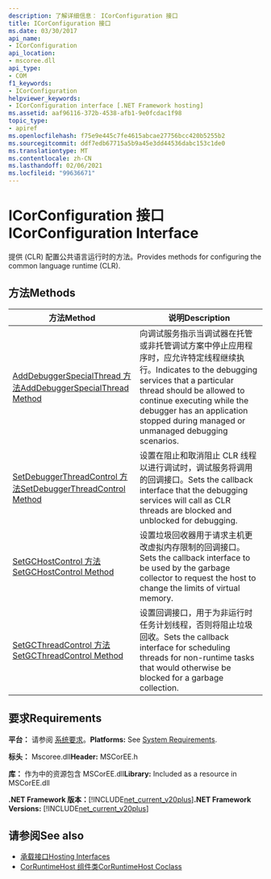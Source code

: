 ```yaml
---
description: 了解详细信息： ICorConfiguration 接口
title: ICorConfiguration 接口
ms.date: 03/30/2017
api_name:
- ICorConfiguration
api_location:
- mscoree.dll
api_type:
- COM
f1_keywords:
- ICorConfiguration
helpviewer_keywords:
- ICorConfiguration interface [.NET Framework hosting]
ms.assetid: aaf96116-372b-4538-afb1-9e0fcdac1f98
topic_type:
- apiref
ms.openlocfilehash: f75e9e445c7fe4615abcae27756bcc420b5255b2
ms.sourcegitcommit: ddf7edb67715a5b9a45e3dd44536dabc153c1de0
ms.translationtype: MT
ms.contentlocale: zh-CN
ms.lasthandoff: 02/06/2021
ms.locfileid: "99636671"
---
```

# <a name="icorconfiguration-interface"></a><span data-ttu-id="43de5-103">ICorConfiguration 接口</span><span class="sxs-lookup"><span data-stu-id="43de5-103">ICorConfiguration Interface</span></span>

<span data-ttu-id="43de5-104">提供 (CLR) 配置公共语言运行时的方法。</span><span class="sxs-lookup"><span data-stu-id="43de5-104">Provides methods for configuring the common language runtime (CLR).</span></span>  
  
## <a name="methods"></a><span data-ttu-id="43de5-105">方法</span><span class="sxs-lookup"><span data-stu-id="43de5-105">Methods</span></span>  
  
|<span data-ttu-id="43de5-106">方法</span><span class="sxs-lookup"><span data-stu-id="43de5-106">Method</span></span>|<span data-ttu-id="43de5-107">说明</span><span class="sxs-lookup"><span data-stu-id="43de5-107">Description</span></span>|  
|------------|-----------------|  
|[<span data-ttu-id="43de5-108">AddDebuggerSpecialThread 方法</span><span class="sxs-lookup"><span data-stu-id="43de5-108">AddDebuggerSpecialThread Method</span></span>](icorconfiguration-adddebuggerspecialthread-method.md)|<span data-ttu-id="43de5-109">向调试服务指示当调试器在托管或非托管调试方案中停止应用程序时，应允许特定线程继续执行。</span><span class="sxs-lookup"><span data-stu-id="43de5-109">Indicates to the debugging services that a particular thread should be allowed to continue executing while the debugger has an application stopped during managed or unmanaged debugging scenarios.</span></span>|  
|[<span data-ttu-id="43de5-110">SetDebuggerThreadControl 方法</span><span class="sxs-lookup"><span data-stu-id="43de5-110">SetDebuggerThreadControl Method</span></span>](icorconfiguration-setdebuggerthreadcontrol-method.md)|<span data-ttu-id="43de5-111">设置在阻止和取消阻止 CLR 线程以进行调试时，调试服务将调用的回调接口。</span><span class="sxs-lookup"><span data-stu-id="43de5-111">Sets the callback interface that the debugging services will call as CLR threads are blocked and unblocked for debugging.</span></span>|  
|[<span data-ttu-id="43de5-112">SetGCHostControl 方法</span><span class="sxs-lookup"><span data-stu-id="43de5-112">SetGCHostControl Method</span></span>](icorconfiguration-setgchostcontrol-method.md)|<span data-ttu-id="43de5-113">设置垃圾回收器用于请求主机更改虚拟内存限制的回调接口。</span><span class="sxs-lookup"><span data-stu-id="43de5-113">Sets the callback interface to be used by the garbage collector to request the host to change the limits of virtual memory.</span></span>|  
|[<span data-ttu-id="43de5-114">SetGCThreadControl 方法</span><span class="sxs-lookup"><span data-stu-id="43de5-114">SetGCThreadControl Method</span></span>](icorconfiguration-setgcthreadcontrol-method.md)|<span data-ttu-id="43de5-115">设置回调接口，用于为非运行时任务计划线程，否则将阻止垃圾回收。</span><span class="sxs-lookup"><span data-stu-id="43de5-115">Sets the callback interface for scheduling threads for non-runtime tasks that would otherwise be blocked for a garbage collection.</span></span>|  
  
## <a name="requirements"></a><span data-ttu-id="43de5-116">要求</span><span class="sxs-lookup"><span data-stu-id="43de5-116">Requirements</span></span>  

 <span data-ttu-id="43de5-117">**平台：** 请参阅 [系统要求](../../get-started/system-requirements.md)。</span><span class="sxs-lookup"><span data-stu-id="43de5-117">**Platforms:** See [System Requirements](../../get-started/system-requirements.md).</span></span>  
  
 <span data-ttu-id="43de5-118">**标头：** Mscoree.dll</span><span class="sxs-lookup"><span data-stu-id="43de5-118">**Header:** MSCorEE.h</span></span>  
  
 <span data-ttu-id="43de5-119">**库：** 作为中的资源包含 MSCorEE.dll</span><span class="sxs-lookup"><span data-stu-id="43de5-119">**Library:** Included as a resource in MSCorEE.dll</span></span>  
  
 <span data-ttu-id="43de5-120">**.NET Framework 版本：**[!INCLUDE[net_current_v20plus](../../../../includes/net-current-v20plus-md.md)]</span><span class="sxs-lookup"><span data-stu-id="43de5-120">**.NET Framework Versions:** [!INCLUDE[net_current_v20plus](../../../../includes/net-current-v20plus-md.md)]</span></span>  
  
## <a name="see-also"></a><span data-ttu-id="43de5-121">请参阅</span><span class="sxs-lookup"><span data-stu-id="43de5-121">See also</span></span>

- [<span data-ttu-id="43de5-122">承载接口</span><span class="sxs-lookup"><span data-stu-id="43de5-122">Hosting Interfaces</span></span>](hosting-interfaces.md)
- [<span data-ttu-id="43de5-123">CorRuntimeHost 组件类</span><span class="sxs-lookup"><span data-stu-id="43de5-123">CorRuntimeHost Coclass</span></span>](corruntimehost-coclass.md)
